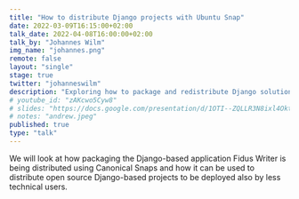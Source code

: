 ```yaml
---
title: "How to distribute Django projects with Ubuntu Snap"
date: 2022-03-09T16:15:00+02:00
talk_date: 2022-04-08T16:00:00+02:00
talk_by: "Johannes Wilm"
img_name: "johannes.png"
remote: false
layout: "single"
stage: true
twitter: "johanneswilm"
description: "Exploring how to package and redistribute Django solutions with Ubuntu Snap packages"
# youtube_id: "zAKcwo5Cyw8"
# slides: "https://docs.google.com/presentation/d/1OTI--ZQLLR3N8ixl4OktEwbXfiau_0BNXicl_3j5uYc/edit?usp=sharing"
# notes: "andrew.jpeg"
published: true
type: "talk"
---
```


We will look at how packaging the Django-based application Fidus Writer is being distributed using
Canonical Snaps and how it can be used to distribute open source Django-based projects to be deployed also by less technical users.
